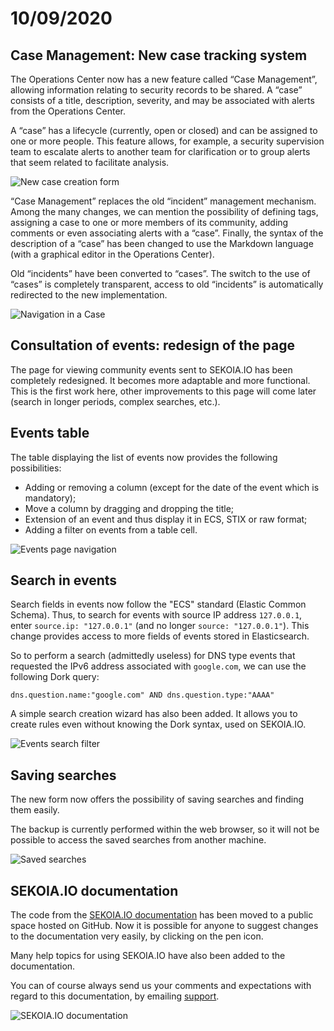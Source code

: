 # 10/09/2020

## Case Management: New case tracking system

The Operations Center now has a new feature called “Case Management”, allowing information relating to security records to be shared. A “case” consists of a title, description, severity, and may be associated with alerts from the Operations Center.

A “case” has a lifecycle (currently, open or closed) and can be assigned to one or more people.
This feature allows, for example, a security supervision team to escalate alerts to another team for clarification or to group alerts that seem related to facilitate analysis.

![New case creation form](../assets/release-20200910/oc_case_mgmt_edit.png)

“Case Management” replaces the old “incident” management mechanism. Among the many changes, we can mention the possibility of defining tags, assigning a case to one or more members of its community, adding comments or even associating alerts with a “case”. Finally, the syntax of the description of a “case” has been changed to use the Markdown language (with a graphical editor in the Operations Center).

Old “incidents” have been converted to “cases”. The switch to the use of “cases” is completely transparent, access to old “incidents” is automatically redirected to the new implementation.

![Navigation in a Case](../assets/release-20200910/oc_case_mgmt_nav.gif)

## Consultation of events: redesign of the page

The page for viewing community events sent to SEKOIA.IO has been completely redesigned. It becomes more adaptable and more functional. This is the first work here, other improvements to this page will come later (search in longer periods, complex searches, etc.).

## Events table

The table displaying the list of events now provides the following possibilities:

- Adding or removing a column (except for the date of the event which is mandatory);
- Move a column by dragging and dropping the title;
- Extension of an event and thus display it in ECS, STIX or raw format;
- Adding a filter on events from a table cell.

![Events page navigation](../assets/release-20200910/oc_events_nav.gif)

## Search in events

Search fields in events now follow the "ECS" standard (Elastic Common Schema). Thus, to search for events with source IP address `127.0.0.1`, enter `source.ip: "127.0.0.1"` (and no longer `source: "127.0.0.1"`). This change provides access to more fields of events stored in Elasticsearch.

So to perform a search (admittedly useless) for DNS type events that requested the IPv6 address associated with `google.com`, we can use the following Dork query:

```
dns.question.name:"google.com" AND dns.question.type:"AAAA"
```

A simple search creation wizard has also been added. It allows you to create rules even without knowing the Dork syntax, used on SEKOIA.IO.

![Events search filter](../assets/release-20200910/oc_events_add_filter.gif)

## Saving searches

The new form now offers the possibility of saving searches and finding them easily.

The backup is currently performed within the web browser, so it will not be possible to access the saved searches from another machine.

![Saved searches](../assets/release-20200910/oc_events_saved_search.gif)

## SEKOIA.IO documentation

The code from the [SEKOIA.IO documentation](https://docs.sekoia.io/) has been moved to a public space hosted on GitHub. Now it is possible for anyone to suggest changes to the documentation very easily, by clicking on the pen icon.

Many help topics for using SEKOIA.IO have also been added to the documentation.

You can of course always send us your comments and expectations with regard to this documentation, by emailing [support](mailto:support@sekoia.io).

![SEKOIA.IO documentation](../assets/release-20200910/docs_create_pr.gif)
